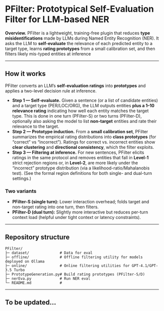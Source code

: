 
# PFilter: Prototypical Self-Evaluation Filter for LLM-based NER

**Overview.** PFilter is a lightweight, training-free plugin that reduces **type misidentifications** made by LLMs during Named Entity Recognition (NER). It asks the LLM to **self-evaluate** the relevance of each predicted entity to a target type, learns **rating prototypes** from a small calibration set, and then filters likely mis-typed entities at inference&#x20;

---

## How it works

PFilter converts an LLM’s **self-evaluation ratings** into **prototypes** and applies a two-level decision rule at inference.

* **Step 1 — Self-evaluate.** Given a sentence (or a list of candidate entities) and a target type (PER/LOC/ORG), the LLM outputs entities **plus a 1–10 relevance rating** indicating how well each entity matches the target type. This is done in one turn (PFilter-S) or two turns (PFilter-D), optionally also asking the model to list **non-target** entities and rate their relevance to the target.&#x20;
* **Step 2 — Prototype induction.** From a **small calibration set**, PFilter summarizes the empirical rating distributions into **class prototypes** (for “correct” vs “incorrect”). Ratings for correct vs. incorrect entities show **clear clustering** and **directional consistency**, which the filter exploits.&#x20;
* **Step 3 — Filtering at inference.** For new sentences, PFilter elicits ratings in the same protocol and removes entities that fall in **Level-1** strict rejection regions or, in **Level-2**, are more likely under the “incorrect” prototype distribution (via a likelihood-ratio/Mahalanobis test). (See the formal region definitions for both single- and dual-turn settings.)&#x20;

### Two variants

* **PFilter-S (single turn):** Lower interaction overhead; folds target and non-target rating into one turn, then filters.&#x20;
* **PFilter-D (dual turn):** Slightly more interactive but reduces per-turn context load (helpful under tight context or latency constraints).&#x20;

---

## Repository structure

```
PFilter/
├─ dataset/              # Data for eval
├─ offline/              # Offline filtering utility for models deployed on Ollama 
├─ online/               # Online filtering utilities for GPT-4.1/GPT-3.5 Turbo
├─ PrototypeGeneration.py# Build rating prototypes (PFilter-S/D)
├─ nerEva.py             # Run NER eval
└─ README.md             #  
```

---
## To be updated...
